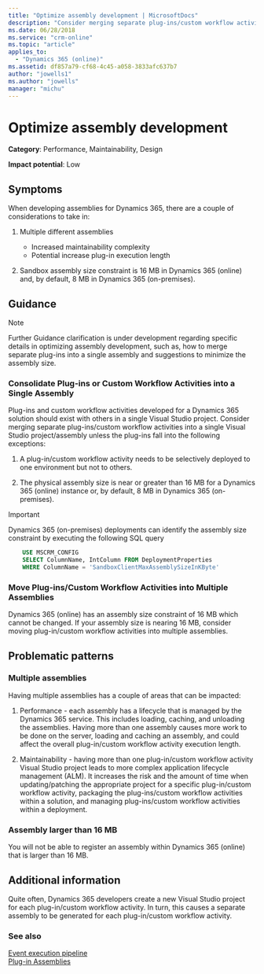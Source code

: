 ```yaml
---
title: "Optimize assembly development | MicrosoftDocs"
description: "Consider merging separate plug-ins/custom workflow activities into a single assembly to improve performance and maintainability and move plug-ins/custom workflow activities into multiple assemblies if an assembly size is near the sandbox assembly size constraints."
ms.date: 06/28/2018
ms.service: "crm-online"
ms.topic: "article"
applies_to: 
  - "Dynamics 365 (online)"
ms.assetid: df857a79-cf68-4c45-a058-3833afc637b7
author: "jowells1"
ms.author: "jowells"
manager: "michu"
---
```

# Optimize assembly development


**Category**: Performance, Maintainability, Design

**Impact potential**: Low

<a name='symptoms'></a>

## Symptoms

When developing assemblies for Dynamics 365, there are a couple of considerations to take in:

1. Multiple different assemblies
    - Increased maintainability complexity
    - Potential increase plug-in execution length

2. Sandbox assembly size constraint is 16 MB in Dynamics 365 (online) and, by default, 8 MB in Dynamics 365 (on-premises).

<a name='guidance'></a>

## Guidance

> [!NOTE]
> Further Guidance clarification is under development regarding specific details in optimizing assembly development, such as, how to merge separate plug-ins into a single assembly and suggestions to minimize the assembly size.

### Consolidate Plug-ins or Custom Workflow Activities into a Single Assembly

Plug-ins and custom workflow activities developed for a Dynamics 365 solution should exist with others in a single Visual Studio project. Consider merging separate plug-ins/custom workflow activities into a single Visual Studio project/assembly unless the plug-ins fall into the following exceptions:

1. A plug-in/custom workflow activity needs to be selectively deployed to one environment but not to others.

2. The physical assembly size is near or greater than 16 MB for a Dynamics 365 (online) instance or, by default, 8 MB in Dynamics 365 (on-premises).

> [!IMPORTANT]
> Dynamics 365 (on-premises) deployments can identify the assembly size constraint by executing the following SQL query
```sql
    USE MSCRM_CONFIG
    SELECT ColumnName, IntColumn FROM DeploymentProperties
    WHERE ColumnName = 'SandboxClientMaxAssemblySizeInKByte'
```

### Move Plug-ins/Custom Workflow Activities into Multiple Assemblies

Dynamics 365 (online) has an assembly size constraint of 16 MB which cannot be changed. If your assembly size is nearing 16 MB, consider moving plug-in/custom workflow activities into multiple assemblies.

<a name='problem'></a>

## Problematic patterns

### Multiple assemblies
Having multiple assemblies has a couple of areas that can be impacted:

1. Performance - each assembly has a lifecycle that is managed by the Dynamics 365 service.  This includes loading, caching, and unloading the assemblies.  Having more than one assembly causes more work to be done on the server, loading and caching an assembly, and could affect the overall plug-in/custom workflow activity execution length.

2. Maintainability - having more than one plug-in/custom workflow activity Visual Studio project leads to more complex application lifecycle management (ALM). It increases the risk and the amount of time when updating/patching the appropriate project for a specific plug-in/custom workflow activity, packaging the plug-ins/custom workflow activities within a solution, and managing plug-ins/custom workflow activities within a deployment.

### Assembly larger than 16 MB
You will not be able to register an assembly within Dynamics 365 (online) that is larger than 16 MB.

<a name='additional'></a>

## Additional information

Quite often, Dynamics 365 developers create a new Visual Studio project for each plug-in/custom workflow activity.  In turn, this causes a separate assembly to be generated for each plug-in/custom workflow activity.

<a name='seealso'></a>

### See also

[Event execution pipeline](../../developer/event-execution-pipeline.md)<br />
[Plug-in Assemblies](../../developer/write-plugin.md#plug-in-assemblies)<br />
